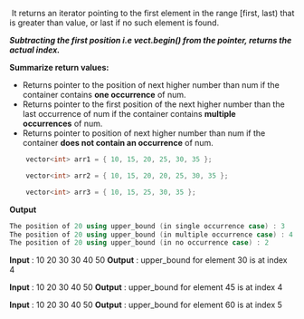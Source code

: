 It returns an iterator pointing to the first element in the range \[first, last) that is greater than value, or last if no such element is found.

***Subtracting the first position i.e vect.begin() from the pointer, returns the actual index.***

**Summarize return values:**
 - Returns pointer to the position of next higher number than num if the container contains **one occurrence** of num.
 - Returns pointer to the first position of the next higher number than the last occurrence of num if the container contains **multiple occurrences** of num.
 - Returns pointer to position of next higher number than num if the container **does not contain an occurrence** of num.

```cpp
	vector<int> arr1 = { 10, 15, 20, 25, 30, 35 };

	vector<int> arr2 = { 10, 15, 20, 20, 25, 30, 35 };

	vector<int> arr3 = { 10, 15, 25, 30, 35 };
```
**Output**

```cpp
The position of 20 using upper_bound (in single occurrence case) : 3
The position of 20 using upper_bound (in multiple occurrence case) : 4
The position of 20 using upper_bound (in no occurrence case) : 2
```


**Input** : 10 20 30 30 40 50
**Output** : upper_bound for element 30 is at index 4

**Input** : 10 20 30 40 50
**Output** : upper_bound for element 45 is at index 4

**Input** : 10 20 30 40 50
**Output** : upper_bound for element 60 is at index 5